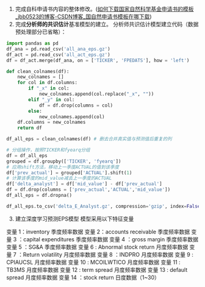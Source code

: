 1. 完成自科申请书内容的整体修改。([如何下载国家自然科学基金申请书的模板\_jbb0523的博客-CSDN博客\_国自然申请书模板在哪下载](https://blog.csdn.net/jbb0523/article/details/124998081))
2. 完成**分析师的共识估计**基准模型的建立。
分析师共识估计模型建立代码（数据预处理部分已省略）：
```python
import pandas as pd
df_ana = pd.read_csv('all_ana_eps.gz')
df_act = pd.read_csv('all_act_eps.gz')
df = df_act.merge(df_ana, on = ['TICKER', 'FPEDATS'], how = 'left')

def clean_colnames(df):
    new_colnames = []
    for col in df.columns:
        if "_x" in col:
            new_colnames.append(col.replace("_x", ""))
        elif "_y" in col:
            df = df.drop(columns = col)
        else:
            new_colnames.append(col)
    df.columns = new_colnames
    return df

df_all_eps = clean_colnames(df) # 删去合并真实值与预测值后重复的列

# 分组操作，按照TICKER和fyearq分组
df = df_all_eps
grouped = df.groupby(['TICKER', 'fyearq'])
# 应用shift方法，移动上一季度ACTUAL的值到该季度
df['prev_actual'] = grouped['ACTUAL'].shift(1)
# 计算该季度的mid_value减去上一季度的ACTUAL
df['delta_analyst'] = df['mid_value'] - df['prev_actual']
df = df.drop(columns = ['prev_actual','ACTUAL','mid_value'])
df_all_eps = df.dropna()

df_all_eps.to_csv('delta_E_Analyst.gz', compression='gzip', index=False)
```

3. 建立深度学习预测EPS模型
模型采用以下特征变量

变量 1：inventory 季度频率数据
变量 2：accounts receivable 季度频率数据
变量 3 ：capital expenditures 季度频率数据
变量 4 ：gross margin 季度频率数据
变量 5 ：SG&A 季度频率数据
变量 6 : Abnormal stock return 月度频率数据 
变量 7 ：Return volatility 月度频率数据 
变量 8 ：INDPRO 月度频率数据 
变量 9 : CPIAUCSL 月度频率数据 
变量 10 : MCOILWTICO  月度频率数据 
变量 11 : TB3MS 月度频率数据 
变量 12 : term spread 月度频率数据 
变量 13 : default spread 月度频率数据 
变量 14 ：stock return 日度数据（1~30）